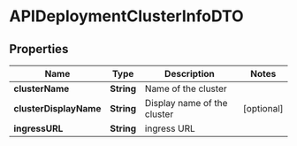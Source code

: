 

# APIDeploymentClusterInfoDTO

## Properties

Name | Type | Description | Notes
------------ | ------------- | ------------- | -------------
**clusterName** | **String** | Name of the cluster  | 
**clusterDisplayName** | **String** | Display name of the cluster  |  [optional]
**ingressURL** | **String** | ingress URL | 



